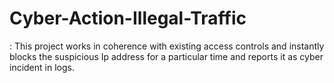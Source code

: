 # Cyber-Action-Illegal-Traffic
: This project works in coherence with existing access controls and instantly blocks the suspicious Ip address for a particular time and reports it as cyber incident in logs.
